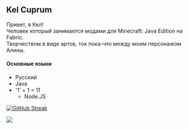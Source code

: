 ## Kel Cuprum
Привет, я Кел!<br>
Человек который занимается модами для Minecraft: Java Edition на Fabric.<br>
Творчеством в виде артов, ток пока-что между моим персонажом Алины.

#### Основные языки
* Русский
* Java
* '1' + 1 = 11
  * Node.JS

<a href="https://git.io/streak-stats"><img src="https://streak-stats.demolab.com?user=simply-kel&theme=java-dark&border_radius=18&locale=ru" alt="GitHub Streak" /></a>

<img src="https://kelcuprum.ru/ass/budge/alina%20about.svg" />
  
